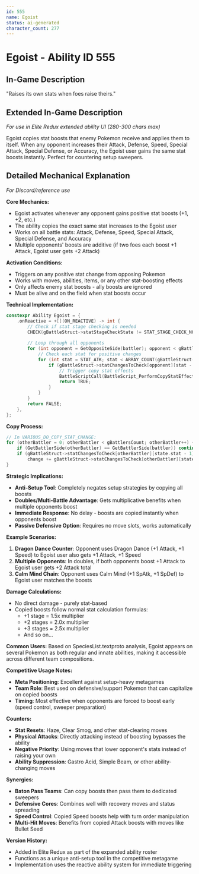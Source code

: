 ```yaml
---
id: 555
name: Egoist
status: ai-generated
character_count: 277
---
```


# Egoist - Ability ID 555

## In-Game Description
"Raises its own stats when foes raise theirs."

## Extended In-Game Description
*For use in Elite Redux extended ability UI (280-300 chars max)*

Egoist copies stat boosts that enemy Pokemon receive and applies them to itself. When any opponent increases their Attack, Defense, Speed, Special Attack, Special Defense, or Accuracy, the Egoist user gains the same stat boosts instantly. Perfect for countering setup sweepers.

## Detailed Mechanical Explanation
*For Discord/reference use*

**Core Mechanics:**
- Egoist activates whenever any opponent gains positive stat boosts (+1, +2, etc.)
- The ability copies the exact same stat increases to the Egoist user
- Works on all battle stats: Attack, Defense, Speed, Special Attack, Special Defense, and Accuracy
- Multiple opponents' boosts are additive (if two foes each boost +1 Attack, Egoist user gets +2 Attack)

**Activation Conditions:**
- Triggers on any positive stat change from opposing Pokemon
- Works with moves, abilities, items, or any other stat-boosting effects
- Only affects enemy stat boosts - ally boosts are ignored
- Must be alive and on the field when stat boosts occur

**Technical Implementation:**
```c
constexpr Ability Egoist = {
    .onReactive = +[](ON_REACTIVE) -> int {
        // Check if stat stage checking is needed
        CHECK(gBattleStruct->statStageCheckState != STAT_STAGE_CHECK_NOT_NEEDED)
        
        // Loop through all opponents
        for (int opponent = GetOppositeSide(battler); opponent < gBattlersCount; opponent += 2) {
            // Check each stat for positive changes
            for (int stat = STAT_ATK; stat < ARRAY_COUNT(gBattleStruct->statChangesToCheck[opponent]); stat++) {
                if (gBattleStruct->statChangesToCheck[opponent][stat - 1] > 0) {
                    // Trigger copy stat effects
                    BattleScriptCall(BattleScript_PerformCopyStatEffects);
                    return TRUE;
                }
            }
        }
        return FALSE;
    },
};
```

**Copy Process:**
```c
// In VARIOUS_DO_COPY_STAT_CHANGE:
for (otherBattler = 0; otherBattler < gBattlersCount; otherBattler++) {
    if (GetBattlerSide(otherBattler) == GetBattlerSide(battler)) continue; // Skip allies
    if (gBattleStruct->statChangesToCheck[otherBattler][state.stat - 1] > 0)
        change += gBattleStruct->statChangesToCheck[otherBattler][state.stat - 1]; // Add boosts
}
```

**Strategic Implications:**
- **Anti-Setup Tool**: Completely negates setup strategies by copying all boosts
- **Doubles/Multi-Battle Advantage**: Gets multiplicative benefits when multiple opponents boost
- **Immediate Response**: No delay - boosts are copied instantly when opponents boost
- **Passive Defensive Option**: Requires no move slots, works automatically

**Example Scenarios:**
1. **Dragon Dance Counter**: Opponent uses Dragon Dance (+1 Attack, +1 Speed) to Egoist user also gets +1 Attack, +1 Speed
2. **Multiple Opponents**: In doubles, if both opponents boost +1 Attack to Egoist user gets +2 Attack total
3. **Calm Mind Chain**: Opponent uses Calm Mind (+1 SpAtk, +1 SpDef) to Egoist user matches the boosts

**Damage Calculations:**
- No direct damage - purely stat-based
- Copied boosts follow normal stat calculation formulas:
  - +1 stage = 1.5x multiplier
  - +2 stages = 2.0x multiplier
  - +3 stages = 2.5x multiplier
  - And so on...

**Common Users:**
Based on SpeciesList.textproto analysis, Egoist appears on several Pokemon as both regular and innate abilities, making it accessible across different team compositions.

**Competitive Usage Notes:**
- **Meta Positioning**: Excellent against setup-heavy metagames
- **Team Role**: Best used on defensive/support Pokemon that can capitalize on copied boosts
- **Timing**: Most effective when opponents are forced to boost early (speed control, sweeper preparation)

**Counters:**
- **Stat Resets**: Haze, Clear Smog, and other stat-clearing moves
- **Physical Attacks**: Directly attacking instead of boosting bypasses the ability
- **Negative Priority**: Using moves that lower opponent's stats instead of raising your own
- **Ability Suppression**: Gastro Acid, Simple Beam, or other ability-changing moves

**Synergies:**
- **Baton Pass Teams**: Can copy boosts then pass them to dedicated sweepers
- **Defensive Cores**: Combines well with recovery moves and status spreading
- **Speed Control**: Copied Speed boosts help with turn order manipulation
- **Multi-Hit Moves**: Benefits from copied Attack boosts with moves like Bullet Seed

**Version History:**
- Added in Elite Redux as part of the expanded ability roster
- Functions as a unique anti-setup tool in the competitive metagame
- Implementation uses the reactive ability system for immediate triggering